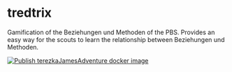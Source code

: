 # tredtrix 
Gamification of the Beziehungen und Methoden of the PBS. Provides an easy way for the scouts to learn the relationship between Beziehungen und Methoden. 

[![Publish terezkaJamesAdventure docker image](https://github.com/jimmylevell/terezkaJamesAdventure/actions/workflows/action.yml/badge.svg)](https://github.com/jimmylevell/terezkaJamesAdventure/actions/workflows/action.yml)  
